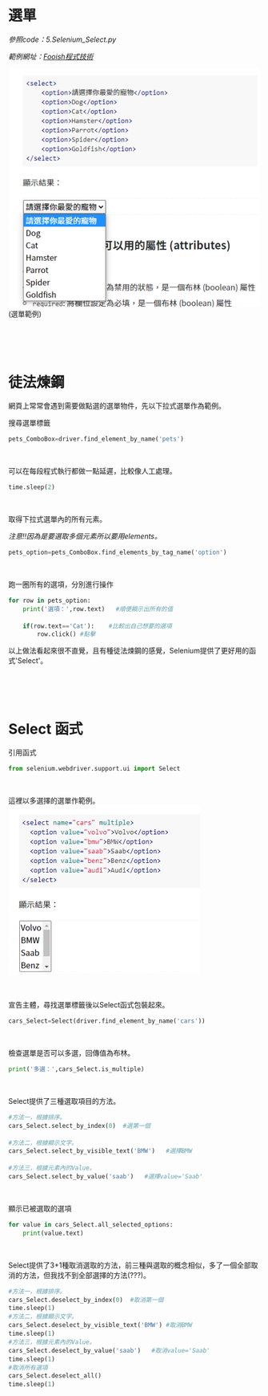 # 選單

_參照code：5.Selenium_Select.py_

_範例網址：[Fooish程式技術](https://www.fooish.com/html/select-option-optgroup-tag.html)_

![pets](./IMG/comboBoxPets.png)
(選單範例)

<br/>
<br/>
<br/>

# 徒法煉鋼

網頁上常常會遇到需要做點選的選單物件，先以下拉式選單作為範例。



搜尋選單標籤
```python
pets_ComboBox=driver.find_element_by_name('pets')
```

<br/>

可以在每段程式執行都做一點延遲，比較像人工處理。
```python
time.sleep(2)
```
<br/>

取得下拉式選單內的所有元素。

_注意!!因為是要選取多個元素所以要用elements。_
```python
pets_option=pets_ComboBox.find_elements_by_tag_name('option')
```
<br/>

跑一圈所有的選項，分別進行操作
```python
for row in pets_option:
    print('選項：',row.text)   #順便顯示出所有的值

    if(row.text=='Cat'):    #比較出自己想要的選項
        row.click() #點擊
```

以上做法看起來很不直覺，且有種徒法煉鋼的感覺，Selenium提供了更好用的函式'Select'。


<br/>
<br/>
<br/>

# Select 函式
引用函式
```python
from selenium.webdriver.support.ui import Select
```
<br/>

這裡以多選擇的選單作範例。
![cars](./IMG/comboBoxCars.png)

<br/>

宣告主體，尋找選單標籤後以Select函式包裝起來。
```python
cars_Select=Select(driver.find_element_by_name('cars'))
```
<br/>

檢查選單是否可以多選，回傳值為布林。
```python
print('多選：',cars_Select.is_multiple)
```
<br/>

Select提供了三種選取項目的方法。
```python
#方法一，根據排序。
cars_Select.select_by_index(0)  #選第一個

#方法二，根據顯示文字。
cars_Select.select_by_visible_text('BMW')   #選擇BMW

#方法三，根據元素內的Value。
cars_Select.select_by_value('saab')   #選擇value='Saab'
```
<br/>

顯示已被選取的選項
```python
for value in cars_Select.all_selected_options:
    print(value.text)
```
<br/>


Select提供了3+1種取消選取的方法，前三種與選取的概念相似，多了一個全部取消的方法，但我找不到全部選擇的方法(???)。
```python
#方法一，根據排序。
cars_Select.deselect_by_index(0)  #取消第一個
time.sleep(1)
#方法二，根據顯示文字。
cars_Select.deselect_by_visible_text('BMW') #取消BMW
time.sleep(1)
#方法三，根據元素內的Value。
cars_Select.deselect_by_value('saab')   #取消value='Saab'
time.sleep(1)
#取消所有選項
cars_Select.deselect_all()
time.sleep(1)
```